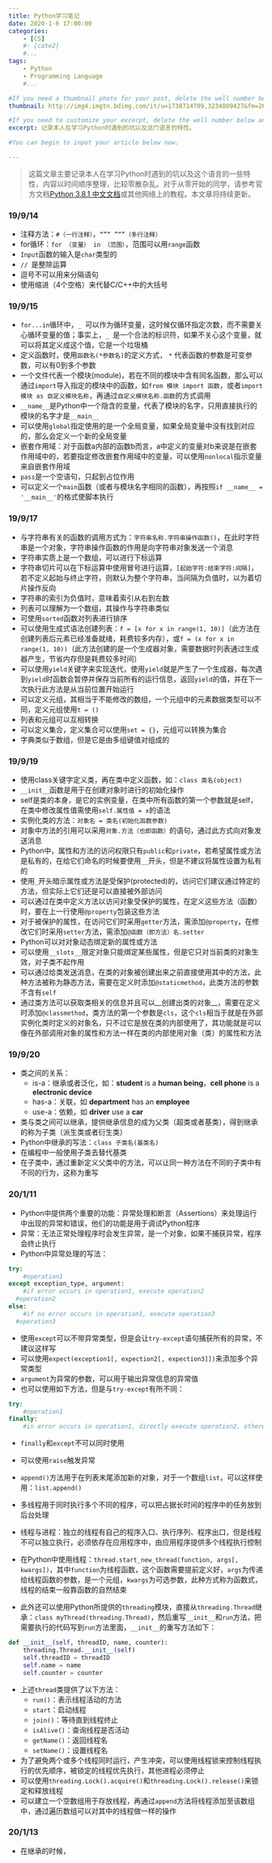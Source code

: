 ```yaml
---
title: Python学习笔记
date: 2020-1-6 17:00:00
categories: 
	- [CS]
	#- [cate2]
	#...
tags: 
	- Python
	- Programming Language
	#...

#If you need a thumbnail photo for your post, delete the well number below and finish the directory.
thumbnail: http://img4.imgtn.bdimg.com/it/u=1738714709,3234809427&fm=26&gp=0.jpg

#If you need to customize your excerpt, delete the well number below and input something. You can also input <!-- more --> in your article to divide the excerpt and other contents.
excerpt: 记录本人在学习Python时遇到的坑以及这门语言的特性。

#You can begin to input your article below now.

---
```


> 这篇文章主要记录本人在学习Python时遇到的坑以及这个语言的一些特性，内容以时间顺序整理，比较零散杂乱。对于从零开始的同学，请参考官方文档[Python 3.8.1 中文文档](https://docs.python.org/zh-cn/3/)或其他网络上的教程。本文章将持续更新。

### 19/9/14

- 注释方法：`#（一行注释）`，`“”“ ”“”（多行注释）`
- for循环：`for （变量） in （范围）`，范围可以用`range`函数
- `Input`函数的输入是`char`类型的
- `// `是整除运算
- 逗号不可以用来分隔语句
- 使用缩进（4个空格）来代替C/C++中的大括号

### 19/9/15

- `for...in`循环中，`_ `可以作为循环变量，这时候仅循环指定次数，而不需要关心循环变量的值；事实上，`_ `是一个合法的标识符，如果不关心这个变量，就可以将其定义成这个值，它是一个垃圾桶
- 定义函数时，使用`函数名(*参数名)`的定义方式， `*` 代表函数的参数是可变参数，可以有0到多个参数
- 一个文件代表一个模块(module)，若在不同的模块中含有同名函数，那么可以通过`import`导入指定的模块中的函数，如`from 模块 import 函数`，或者`import 模块 as 自定义模块名称`，再通过`自定义模块名称.函数`的方式调用
- `__name__`是Python中一个隐含的变量，代表了模块的名字，只用直接执行的模块的名字才是`__main__`
- 可以使用`global`指定使用的是一个全局变量，如果全局变量中没有找到对应的，那么会定义一个新的全局变量
- 嵌套作用域：对于函数a内部的函数b而言，a中定义的变量对b来说是在嵌套作用域中的，若要指定修改嵌套作用域中的变量，可以使用`nonlocal`指示变量来自嵌套作用域
- `pass`是一个空语句，只起到占位作用
- 可以定义一个`main`函数（或者与模块名字相同的函数），再按照`if __name__ = '__main__'`的格式使脚本执行

### 19/9/17

- 与字符串有关的函数的调用方式为：`字符串名称.字符串操作函数()`，在此时字符串是一个对象，字符串操作函数的作用是向字符串对象发送一个消息
- 字符串实质上是一个数组，可以进行下标运算
- 字符串切片可以在下标运算中使用冒号进行运算，`[起始字符:结束字符:间隔]`，若不定义起始与终止字符，则默认为整个字符串，当间隔为负值时，以为着切片操作反向
- 字符串的索引为负值时，意味着索引从右到左数
- 列表可以理解为一个数组，其操作与字符串类似
- 可使用`sorted`函数对列表进行排序
- 可以使用生成式语法创建列表：`f = [x for x in range(1, 10)]`（此方法在创建列表后元素已经准备就绪，耗费较多内存），或`f = (x for x in range(1, 10))`（此方法创建的是一个生成器对象，需要数据时列表通过生成器产生，节省内存但是耗费较多时间）
- 可以使用`yield`关键字来实现迭代，使用`yield`就是产生了一个生成器，每次遇到` yield `时函数会暂停并保存当前所有的运行信息，返回` yield `的值，并在下一次执行此方法是从当前位置开始运行
- 可以定义元组，其相当于不能修改的数组，一个元组中的元素数据类型可以不同，定义元组使用`t = ()`
- 列表和元组可以互相转换
- 可以定义集合，定义集合可以使用`set = {}`，元组可以转换为集合
- 字典类似于数组，但是它是由多组键值对组成的

### 19/9/19

- 使用class关键字定义类，再在类中定义函数，如：`class 类名(object)`
- `__init__`函数是用于在创建对象时进行的初始化操作
- self是类的本身，是它的实例变量，在类中所有函数的第一个参数就是self，在类中修改属性值需使用`self.属性值 = x`的语法
- 实例化类的方法：`对象名 = 类名(初始化函数参数)`
- 对象中方法的引用可以采用`对象.方法（也即函数）`的语句，通过此方式向对象发送消息
- Python中，属性和方法的访问权限只有`public`和`private`，若希望属性或方法是私有的，在给它们命名的时候要使用`__`开头，但是不建议将属性设置为私有的
- 使用`_`开头暗示属性或方法是受保护(protected)的，访问它们建议通过特定的方法，但实际上它们还是可以直接被外部访问
- 可以通过在类中定义方法以访问对象受保护的属性，在定义这些方法（函数）时，要在上一行使用`@property`包装这些方法
- 对于被保护的属性，在访问它们时采用`getter`方法，需添加`@property`，在修改它们时采用`setter`方法，需添加`@函数（即方法）名.setter`
- Python可以对对象动态绑定新的属性或方法
- 可以使用`__slots__`限定对象只能绑定某些属性，但是它只对当前类的对象生效，对子类不起作用
- 可以通过给类发送消息，在类的对象被创建出来之前直接使用其中的方法，此种方法被称为静态方法，需要在定义时添加`@staticmethod`，此类方法的参数不含有`self`
- 通过类方法可以获取类相关的信息并且可以__创建出类的对象__，需要在定义时添加`@classmethod`，类方法的第一个参数是`cls`，这个`cls`相当于就是在外部实例化类时定义的对象名，只不过它是放在类的内部使用了，其功能就是可以像在外部调用对象的属性和方法一样在类的内部使用对象（类）的属性和方法

### 19/9/20

- 类之间的关系：
  - is-a：继承或者泛化，如：__student__ is a __human being__，__cell phone__ is a __electronic device__
  - has-a：关联，如 __department__ has an __employee__
  - use-a：依赖，如 __driver__ use a __car__ 
- 类与类之间可以继承，提供继承信息的成为父类（超类或者基类），得到继承的称为子类（派生类或者衍生类）
- Python中继承的写法：`class 子类名(基类名)`
- 在编程中一般使用子类去替代基类
- 在子类中，通过重新定义父类中的方法，可以让同一种方法在不同的子类中有不同的行为，这称为重写

### 20/1/11

- Python中提供两个重要的功能：异常处理和断言（Assertions）来处理运行中出现的异常和错误，他们的功能是用于调试Python程序
- 异常：无法正常处理程序时会发生异常，是一个对象，如果不捕获异常，程序会终止执行
- Python中异常处理的写法：

```python
try: 
	#operation1
except exception_type, argument:
	#if error occurs in operation1, execute operation2
  #operation2
else: 
	#if no error occurs in operation1, execute operation3
  #operation3
```

- 使用`except`可以不带异常类型，但是会让`try-except`语句捕获所有的异常，不建议这样写
- 可以使用`expect(exception1[, expection2[, expection3]])`来添加多个异常类型
- `argument`为异常的参数，可以用于输出异常信息的异常值
- 也可以使用如下方法，但是与`try-except`有所不同：

```python
try:
	#operation1
finally:
	#in error occurs in operation1, directly execute operation2, otherwise, execute operation2 after operation1 finished
```

- `finally`和`except`不可以同时使用

- 可以使用`raise`触发异常
- `append()`方法用于在列表末尾添加新的对象，对于一个数组`list`，可以这样使用：`list.append()`
- 多线程用于同时执行多个不同的程序，可以把占据长时间的程序中的任务放到后台处理
- 线程与进程：独立的线程有自己的程序入口、执行序列、程序出口，但是线程不可以独立执行，必须依存在应用程序中，由应用程序提供多个线程执行控制
- 在Python中使用线程：`thread.start_new_thread(function, args[, kwargs])`，其中`function`为线程函数，这个函数需要提前定义好，`args`为传递给线程函数的参数，是一个元组，`kwargs`为可选参数，此种方式称为函数式，线程的结束一般靠函数的自然结束
- 此外还可以使用Python所提供的`threading`模块，直接从`threading.Thread`继承：`class myThread(threading.Thread)`，然后重写`__init__`和`run`方法，把需要执行的代码写到`run`方法里面，`__init__`的重写方法如下：

```python
def __init__(self, threadID, name, counter):
	threading.Thread.__init__(self)
	self.threadID = threadID
	self.name = name
	self.counter = counter
```

- 上述`thread`类提供了以下方法：
  - `run()`：表示线程活动的方法
  - `start`：启动线程
  - `join()`：等待直到线程终止
  - `isAlive()`：查询线程是否活动
  - `getName()`：返回线程名
  - `setName()`：设置线程名
- 为了避免两个或多个线程同时运行，产生冲突，可以使用线程锁来控制线程执行的优先顺序，被锁定的线程优先执行，其他进程必须停止
- 可以使用`threading.Lock().acquire()`和`threading.Lock().release()`来锁定和释放线程
- 可以建立一个空数组用于存放线程，再通过`append`方法将线程添加至该数组中，通过遍历数组可以对其中的线程做一样的操作

### 20/1/13

- 在继承的时候，